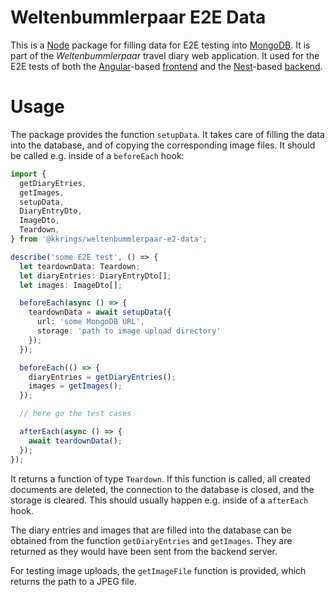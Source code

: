 # Weltenbummlerpaar E2E Data

This is a [Node] package for filling data for E2E testing into [MongoDB]. It is
part of the _Weltenbummlerpaar_ travel diary web application. It used for the
E2E tests of both the [Angular]-based [frontend] and the [Nest]-based [backend].

[node]: https://nodejs.org/
[mongodb]: https://www.mongodb.com/
[angular]: https://angular.io/
[nest]: https://nestjs.com/
[frontend]: https://github.com/kkrings/weltenbummlerpaar
[backend]: https://github.com/kkrings/weltenbummlerpaar-backend

# Usage

The package provides the function `setupData`. It takes care of filling the data
into the database, and of copying the corresponding image files. It should be
called e.g. inside of a `beforeEach` hook:

```typescript
import {
  getDiaryEtries,
  getImages,
  setupData,
  DiaryEntryDto,
  ImageDto,
  Teardown,
} from '@kkrings/weltenbummlerpaar-e2-data';

describe('some E2E test', () => {
  let teardownData: Teardown;
  let diaryEntries: DiaryEntryDto[];
  let images: ImageDto[];

  beforeEach(async () => {
    teardownData = await setupData({
      url: 'some MongoDB URL',
      storage: 'path to image upload directory'
    });
  });

  beforeEach(() => {
    diaryEntries = getDiaryEntries();
    images = getImages();
  });

  // here go the test cases

  afterEach(async () => {
    await teardownData();
  });
});
```

It returns a function of type `Teardown`. If this function is called, all
created documents are deleted, the connection to the database is closed, and the
storage is cleared. This should usually happen e.g. inside of a `afterEach`
hook.

The diary entries and images that are filled into the database can be obtained
from the function `getDiaryEntries` and `getImages`. They are returned as they
would have been sent from the backend server.

For testing image uploads, the `getImageFile` function is provided, which
returns the path to a JPEG file.
